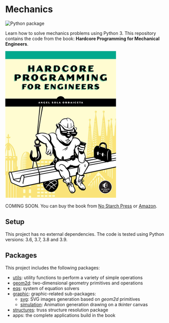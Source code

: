 # Mechanics

![Python package](https://github.com/angelsolaorbaiceta/Mechanics/workflows/Python%20package/badge.svg?branch=master)

Learn how to solve mechanics problems using Python 3.
This repository contains the code from the book: **Hardcore Programming for Mechanical Engineers**.

![](img/hpfme-cover.png)

COMING SOON.
You can buy the book from [No Starch Press](https://nostarch.com/hardcore-programming-mechanical-engineers) or [Amazon](https://www.amazon.com/Hardcore-Programming-Engineers-Angel-Sola/dp/1718500785).

## Setup

This project has no external dependencies.
The code is tested using Python versions: 3.6, 3.7, 3.8 and 3.9.

## Packages

This project includes the following packages:

- [utils](./utils/README.md): utility functions to perform a variety of simple operations
- [geom2d](./geom2d/README.md): two-dimensional geometry primitives and operations
- [eqs](./eqs/README.md): system of equation solvers
- [graphic](./graphic/README.md): graphic-related sub-packages:
    - [svg](./graphic/svg/README.md): SVG images generation based on _geom2d_ primitives
    - [simulation](./graphic/simulation/README.md): Animation generation drawing on a _tkinter_ canvas
- [structures](./structures/README.md): truss structure resolution package
- apps: the complete applications build in the book

